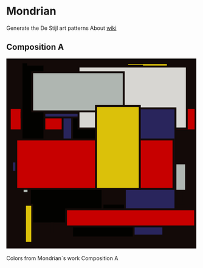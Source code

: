 # Mondrian
Generate the De Stijl art patterns
About [wiki](https://en.wikipedia.org/wiki/Piet_Mondrian "Mondrian") 

## Composition A

![Composition A](https://raw.githubusercontent.com/Lucassssss/Mondrian/master/examples/images/compositonA.png)

Colors from Mondrian`s work Composition A
